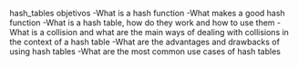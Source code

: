 hash_tables
objetivos 
-What is a hash function
-What makes a good hash function
-What is a hash table, how do they work and how to use them
-What is a collision and what are the main ways of dealing with collisions in the context of a hash table
-What are the advantages and drawbacks of using hash tables
-What are the most common use cases of hash tables
